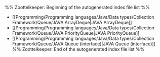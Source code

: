 %% Zoottelkeeper: Beginning of the autogenerated index file list  %%
-  [[Programming/Programming languages/Java/Data types/Collection Framework/Queue/JAVA ArrayDeque|JAVA ArrayDeque]]
-  [[Programming/Programming languages/Java/Data types/Collection Framework/Queue/JAVA PriorityQueue|JAVA PriorityQueue]]
-  [[Programming/Programming languages/Java/Data types/Collection Framework/Queue/JAVA Queue (interface)|JAVA Queue (interface)]]
%% Zoottelkeeper: End of the autogenerated index file list  %%
